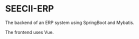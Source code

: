 # SEECII-ERP

The backend of an ERP system using SpringBoot and Mybatis.

The frontend uses Vue.



